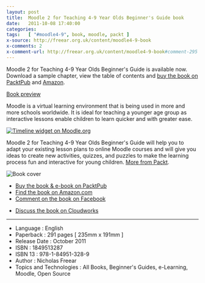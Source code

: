 ```yaml
---
layout: post
title:  Moodle 2 for Teaching 4-9 Year Olds Beginner's Guide book
date:   2011-10-08 17:40:00
categories:
tags:   [ "#moodle4-9", book, moodle, packt ]
x-source: http://freear.org.uk/content/moodle4-9-book
x-comments: 2
x-comment-url: http://freear.org.uk/content/moodle4-9-book#comment-295
---
```



Moodle 2 for Teaching 4-9 Year Olds Beginner's Guide is available now.
Download a sample chapter, view the table of contents and [buy the book on PacktPub][packt] and [Amazon][].

[Book preview][]

Moodle is a virtual learning environment that is being used in more and more schools worldwide. It is ideal for teaching a younger age group as interactive lessons enable children to learn quicker and with greater ease.

[![Timeline widget on Moodle.org][timeline-img]][timeline]

Moodle 2 for Teaching 4-9 Year Olds Beginner's Guide will help you to adapt your existing lesson plans to online Moodle courses and will give you ideas to create new activities, quizzes, and puzzles to make the learning process fun and interactive for young children. [More from Packt][packt].

![Book cover][]

* [Buy the book & e-book on PacktPub][packt]
* [Find the book on Amazon.com][amazon]
* [Comment on the book on Facebook][]
<!--* [The book on Scoop.it][]-->
* [Discuss the book on Cloudworks][]

---

* Language : English
* Paperback : 291 pages [ 235mm x 191mm ]
* Release Date : October 2011
* ISBN : 1849513287
* ISBN 13 : 978-1-84951-328-9
* Author : Nicholas Freear
* Topics and Technologies : All Books, Beginner's Guides, e-Learning, Moodle, Open Source


[packt]: https://packtpub.com/hardware-and-creative/moodle-2-teaching-4-9-year-olds-beginners-guideref=freear.org.uk
[Amazon]: http://amazon.com/Moodle4-9-Beginner%27s-Guide-N-Freear/dp/1849513287?tag=nicfre-20&linkCode=shr&camp=213733&creative=393177&creativeASIN=1849513287
[timeline]: https://moodle.org/plugins/view.php?plugin=filter_timelinewidget
[timeline-img]: https://moodle.org/pluginfile.php/50/local_plugins/plugin_screenshots/78/mdl2-filter_timelinewidget-1.png
    "Featured in this book - the Timeline widget, on Moodle.org"
[Book cover]: http://ecx.images-amazon.com/images/I/51oeSQ4XnQL._SL500_AA300_.jpg
[Comment on the book on Facebook]: http://facebook.com/moodle4.9.book
[The book on Scoop.it]: http://scoop.it/t/moodle4-9-book?ref=freear.org.uk
[Discuss the book on Cloudworks]: http://cloudworks.ac.uk/cloud/view/5830
[Book preview]: https://books.google.co.uk/books?id=ebtYzS7YsZUC&lpg=PA1&pg=PA1&output=embed#!__FRAME_ME__


[End]: end
